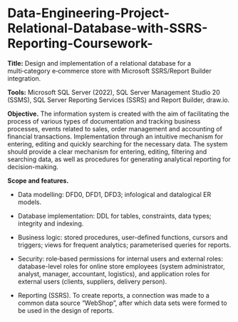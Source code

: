  # Data-Engineering-Project-Relational-Database-with-SSRS-Reporting-Coursework-

**Title:** Design and implementation of a relational database for a multi‑category e‑commerce store with Microsoft SSRS/Report Builder integration.

**Tools:** Microsoft SQL Server (2022), SQL Server Management Studio 20 (SSMS), SQL Server Reporting Services (SSRS) and Report Builder, draw.io.

**Objective.** The information system is created with the aim of facilitating the process of various types of documentation and tracking business processes, events related to sales, order management and accounting of financial transactions. Implementation through an intuitive mechanism for entering, editing and quickly searching for the necessary data. The system should provide a clear mechanism for entering, editing, filtering and searching data, as well as procedures for generating analytical reporting for decision-making.


**Scope and features.**

* Data modelling: DFD0, DFD1, DFD3; infological and datalogical ER models.

* Database implementation: DDL for tables, constraints, data types; integrity and indexing.

* Business logic: stored procedures, user-defined functions, cursors and triggers; views for frequent analytics; parameterised queries for reports.

* Security: role‑based permissions for internal users and external roles: database-level roles for online store employees (system administrator, analyst, manager, accountant, logistics), and application roles for external users (clients, suppliers, delivery person).

* Reporting (SSRS). To create reports, a connection was made to a common data source “WebShop”, after which data sets were formed to be used in the design of reports. 
